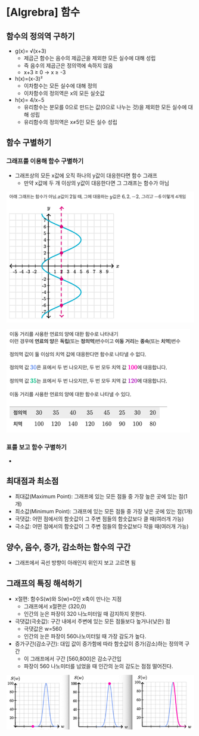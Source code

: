 # [Algrebra] 함수

## 함수의 정의역 구하기
- g(x)= √(x+3)
  - 제곱근 함수는 음수의 제곱근을 제외한 모든 실수에 대해 성립
  - 즉 음수의 제곱근은 정의역에 속하지 않음
  - x+3 ≥ 0 -> x ≥ -3
- h(x)=(x-3)²
  - 이차함수는 모든 실수에 대해 정의
  - 이차함수의 정의역은 x의 모든 실숫값
- h(x)= 4/x−5	
  - 유리함수는 분모를 0으로 만드는 값(0으로 나누는 것)을 제외한 모든 실수에 대해 성립
  - 유리함수의 정의역은 x≠5인 모든 실수 성립

## 함수 구별하기

### 그래프를 이용해 함수 구별하기

- 그래프상의 모든 x값에 오직 하나의 y값이 대응한다면 함수 그래프
  - 만약 x값에 두 개 이상의 y값이 대응한다면 그 그래프는 함수가 아님

![.](./img/그래프를_이용해_함수_구별하기1.png)  

![.](./img/그래프를_이용해_함수_구별하기2.png)  

### 표를 보고 함수 구별하기

- 

## 최대점과 최소점
- 최대값(Maximum Point): 그래프에 있는 모든 점들 중 가장 높은 곳에 있는 점(1개)
- 최소값(Minimum Point): 그래프에 있는 모든 점들 중 가장 낮은 곳에 있는 점(1개)
- 극댓값: 어떤 점에서의 함숫값이 그 주변 점들의 함숫값보다 클 때(여러개 가능)
- 극소값: 어떤 점에서의 함숫값이 그 주변 점들의 함숫값보다 작을 때(여러개 가능)


## 양수, 음수, 증가, 감소하는 함수의 구간
- 그래프에서 곡선 방향이 아래인지 위인지 보고 고르면 됨

## 그래프의 특징 해석하기

- x절편: 함수S(w)와 S(w)=0인 x축이 만나는 지점
  - 그래프에서 x절편은 (320,0)
  - 인간의 눈은 파장이 320 나노미터일 때 감지하지 못한다.
- 극댓값(극솟값): 구간 내에서 주변에 있는 모든 점들보다 높거나(낮은) 점
  - 극댓값은 w=560
  - 인간의 눈은 파장이 560나노미터일 때 가장 감도가 높다.
- 증가구간(감소구간): 대입 값이 증가함에 따라 함숫값이 증가(감소)하는 정의역 구간
  - 이 그래프에서 구간 [560,800]은 감소구간입
  - 파장이 560 나노미터를 넘었을 때 인간의 눈의 감도는 점점 떨어진다.

![그래프](./img/그래프의_특징_해석하기.png)